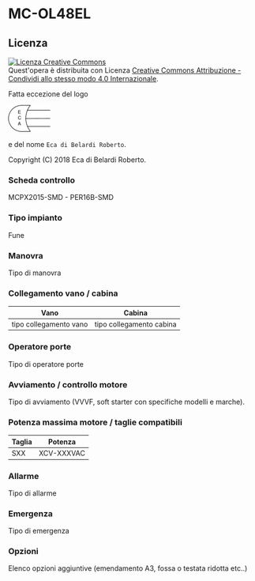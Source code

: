 # MC-OL48EL

## Licenza

<a rel="license" href="http://creativecommons.org/licenses/by-sa/4.0/"><img alt="Licenza Creative Commons" style="border-width:0" src="https://i.creativecommons.org/l/by-sa/4.0/88x31.png" /></a><br />Quest'opera è distribuita con Licenza <a rel="license" href="http://creativecommons.org/licenses/by-sa/4.0/">Creative Commons Attribuzione - Condividi allo stesso modo 4.0 Internazionale</a>.

Fatta eccezione del logo

![logo](./assets/images/eca-logo.png)

e del nome `Eca di Belardi Roberto`.

Copyright (C) 2018  Eca di Belardi Roberto.
### Scheda controllo
MCPX2015-SMD - PER16B-SMD

### Tipo impianto
Fune

### Manovra
Tipo di manovra

### Collegamento vano / cabina
Vano|Cabina
---|---
tipo collegamento vano|  tipo collegamento cabina

### Operatore porte
Tipo di operatore porte

### Avviamento / controllo motore
Tipo di avviamento (VVVF, soft starter con specifiche modelli e marche).

### Potenza massima motore / taglie compatibili
Taglia|Potenza
---|---
SXX|XCV-XXXVAC

### Allarme
Tipo di allarme

### Emergenza
Tipo di emergenza

### Opzioni
Elenco opzioni aggiuntive (emendamento A3, fossa o testata ridotta etc..)
